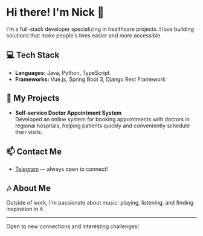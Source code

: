 # Hi there! I'm Nick 👋

I'm a full-stack developer specializing in healthcare projects. I love building solutions that make people's lives easier and more accessible.

## 💻 Tech Stack
- **Languages:** Java, Python, TypeScript
- **Frameworks:** Vue.js, Spring Boot 3, Django Rest Framework

## 🌟 My Projects
- **Self-service Doctor Appointment System**  
  Developed an online system for booking appointments with doctors in regional hospitals, helping patients quickly and conveniently schedule their visits.

## 📫 Contact Me
- [Telegram](https://t.me/a1kogenius) — always open to connect!

## 🎶 About Me
Outside of work, I'm passionate about music: playing, listening, and finding inspiration in it.

---

Open to new connections and interesting challenges!

